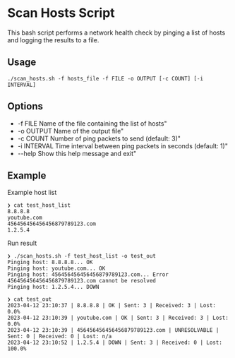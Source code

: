 # Scan Hosts Script

This bash script performs a network health check by pinging a list of hosts and logging the results to a file. 

## Usage

```
./scan_hosts.sh -f hosts_file -f FILE -o OUTPUT [-c COUNT] [-i INTERVAL]
```

## Options

- -f FILE      Name of the file containing the list of hosts"
- -o OUTPUT    Name of the output file"
- -c COUNT     Number of ping packets to send (default: 3)"
- -i INTERVAL  Time interval between ping packets in seconds (default: 1)"
- --help       Show this help message and exit"

## Example
Example host list
```
❯ cat test_host_list
8.8.8.8
youtube.com
456456456456456879789123.com
1.2.5.4  
```

Run result
```
❯ ./scan_hosts.sh -f test_host_list -o test_out
Pinging host: 8.8.8.8... OK
Pinging host: youtube.com... OK
Pinging host: 456456456456456879789123.com... Error
456456456456456879789123.com cannot be resolved
Pinging host: 1.2.5.4... DOWN

❯ cat test_out
2023-04-12 23:10:37 | 8.8.8.8 | OK | Sent: 3 | Received: 3 | Lost: 0.0%
2023-04-12 23:10:39 | youtube.com | OK | Sent: 3 | Received: 3 | Lost: 0.0%
2023-04-12 23:10:39 | 456456456456456879789123.com | UNRESOLVABLE | Sent: 0 | Received: 0 | Lost: n/a
2023-04-12 23:10:52 | 1.2.5.4 | DOWN | Sent: 3 | Received: 0 | Lost: 100.0%
```
